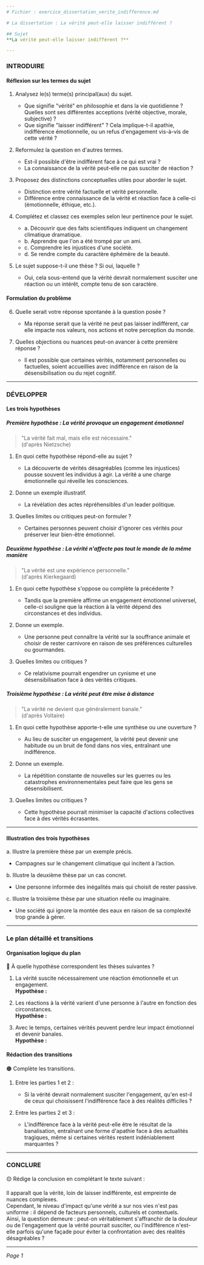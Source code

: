 ```yaml
---
# Fichier : exercice_dissertation_verite_indifference.md

# La dissertation : La vérité peut-elle laisser indifférent ?

## Sujet
**La vérité peut-elle laisser indifférent ?**

---
```


### INTRODUIRE

#### Réflexion sur les termes du sujet

1. Analysez le(s) terme(s) principal(aux) du sujet.  
   - Que signifie "vérité" en philosophie et dans la vie quotidienne ? Quelles sont ses différentes acceptions (vérité objective, morale, subjective) ?
   - Que signifie "laisser indifférent" ? Cela implique-t-il apathie, indifférence émotionnelle, ou un refus d'engagement vis-à-vis de cette vérité ?

2. Reformulez la question en d'autres termes.  
   - Est-il possible d'être indifférent face à ce qui est vrai ?
   - La connaissance de la vérité peut-elle ne pas susciter de réaction ?

3. Proposez des distinctions conceptuelles utiles pour aborder le sujet.  
   - Distinction entre vérité factuelle et vérité personnelle.
   - Différence entre connaissance de la vérité et réaction face à celle-ci (émotionnelle, éthique, etc.).

4. Complétez et classez ces exemples selon leur pertinence pour le sujet.  
   - a. Découvrir que des faits scientifiques indiquent un changement climatique dramatique.
   - b. Apprendre que l'on a été trompé par un ami.
   - c. Comprendre les injustices d'une société.
   - d. Se rendre compte du caractère éphémère de la beauté.

5. Le sujet suppose-t-il une thèse ? Si oui, laquelle ?  
   - Oui, cela sous-entend que la vérité devrait normalement susciter une réaction ou un intérêt, compte tenu de son caractère.

#### Formulation du problème

6. Quelle serait votre réponse spontanée à la question posée ?  
   - Ma réponse serait que la vérité ne peut pas laisser indifférent, car elle impacte nos valeurs, nos actions et notre perception du monde.

7. Quelles objections ou nuances peut-on avancer à cette première réponse ?  
   - Il est possible que certaines vérités, notamment personnelles ou factuelles, soient accueillies avec indifférence en raison de la désensibilisation ou du rejet cognitif.

---

### DÉVELOPPER

#### Les trois hypothèses

##### Première hypothèse : La vérité provoque un engagement émotionnel

> "La vérité fait mal, mais elle est nécessaire."  
> (d'après Nietzsche)

1. En quoi cette hypothèse répond-elle au sujet ?  
   - La découverte de vérités désagréables (comme les injustices) pousse souvent les individus à agir. La vérité a une charge émotionnelle qui réveille les consciences.

2. Donne un exemple illustratif.  
   - La révélation des actes répréhensibles d'un leader politique.

3. Quelles limites ou critiques peut-on formuler ?  
   - Certaines personnes peuvent choisir d'ignorer ces vérités pour préserver leur bien-être émotionnel.

##### Deuxième hypothèse : La vérité n'affecte pas tout le monde de la même manière

> "La vérité est une expérience personnelle."  
> (d'après Kierkegaard)

1. En quoi cette hypothèse s'oppose ou complète la précédente ?  
   - Tandis que la première affirme un engagement émotionnel universel, celle-ci souligne que la réaction à la vérité dépend des circonstances et des individus.

2. Donne un exemple.  
   - Une personne peut connaître la vérité sur la souffrance animale et choisir de rester carnivore en raison de ses préférences culturelles ou gourmandes.

3. Quelles limites ou critiques ?  
   - Ce relativisme pourrait engendrer un cynisme et une désensibilisation face à des vérités critiques.

##### Troisième hypothèse : La vérité peut être mise à distance

> "La vérité ne devient que généralement banale."  
> (d'après Voltaire)

1. En quoi cette hypothèse apporte-t-elle une synthèse ou une ouverture ?  
   - Au lieu de susciter un engagement, la vérité peut devenir une habitude ou un bruit de fond dans nos vies, entraînant une indifférence.

2. Donne un exemple.  
   - La répétition constante de nouvelles sur les guerres ou les catastrophes environnementales peut faire que les gens se désensibilisent.

3. Quelles limites ou critiques ?  
   - Cette hypothèse pourrait minimiser la capacité d'actions collectives face à des vérités écrasantes.

---

#### Illustration des trois hypothèses

a. Illustre la première thèse par un exemple précis.  
   - Campagnes sur le changement climatique qui incitent à l’action.

b. Illustre la deuxième thèse par un cas concret.  
   - Une personne informée des inégalités mais qui choisit de rester passive.

c. Illustre la troisième thèse par une situation réelle ou imaginaire.  
   - Une société qui ignore la montée des eaux en raison de sa complexité trop grande à gérer.

---

### Le plan détaillé et transitions

#### Organisation logique du plan

🔴 À quelle hypothèse correspondent les thèses suivantes ?

1. La vérité suscite nécessairement une réaction émotionnelle et un engagement.  
   **Hypothèse :** 

2. Les réactions à la vérité varient d'une personne à l'autre en fonction des circonstances.  
   **Hypothèse :** 

3. Avec le temps, certaines vérités peuvent perdre leur impact émotionnel et devenir banales.  
   **Hypothèse :** 

#### Rédaction des transitions

🟠 Complète les transitions.

1. Entre les parties 1 et 2 :  
   - Si la vérité devrait normalement susciter l'engagement, qu'en est-il de ceux qui choisissent l'indifférence face à des réalités difficiles ? 

2. Entre les parties 2 et 3 :  
   - L'indifférence face à la vérité peut-elle être le résultat de la banalisation, entraînant une forme d'apathie face à des actualités tragiques, même si certaines vérités restent indéniablement marquantes ? 

---

### CONCLURE

🟡 Rédige la conclusion en complétant le texte suivant :

Il apparaît que la vérité, loin de laisser indifférente, est empreinte de nuances complexes.  
Cependant, le niveau d'impact qu'une vérité a sur nos vies n'est pas uniforme : il dépend de facteurs personnels, culturels et contextuels.  
Ainsi, la question demeure : peut-on véritablement s'affranchir de la douleur ou de l'engagement que la vérité pourrait susciter, ou l'indifférence n'est-elle parfois qu'une façade pour éviter la confrontation avec des réalités désagréables ?

--- 

*Page 1*
